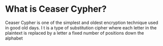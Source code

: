 # What is Ceaser Cypher?
Ceaser Cypher is one of the simplest and oldest encryption technique used in good old days. I
t is a type of substitution cipher where each letter in the plaintext is replaced by a letter a fixed number of positions down the alphabet
